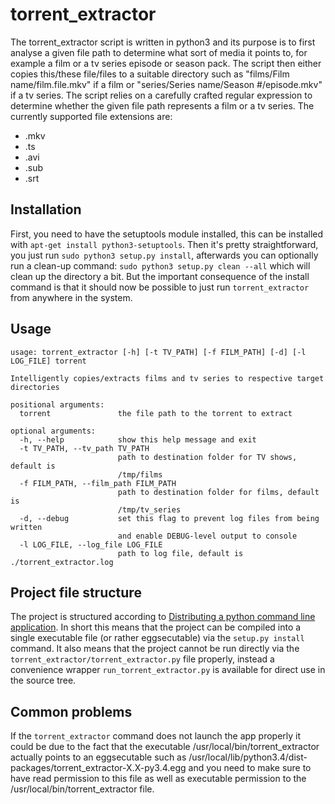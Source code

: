 # torrent_extractor

The torrent_extractor script is written in python3 and its purpose is to first analyse a given file path to determine what sort of media it points to, for example a film or a tv series episode or
season pack. The script then either copies this/these file/files to a suitable directory such as "films/Film name/film.file.mkv" if a film or "series/Series name/Season #/episode.mkv" if a 
tv series. The script relies on a carefully crafted regular expression to determine whether the given file path represents a film or a tv series. The currently supported file extensions are:
- .mkv
- .ts
- .avi
- .sub
- .srt

## Installation

First, you need to have the setuptools module installed, this can be installed with `apt-get install python3-setuptools`. Then it's pretty straightforward, you just run 
`sudo python3 setup.py install`, afterwards you can optionally run a clean-up command: `sudo python3 setup.py clean --all` which will clean up the directory a bit. But the important consequence of
the install command is that it should now be possible to just run `torrent_extractor` from anywhere in the system.

## Usage

	usage: torrent_extractor [-h] [-t TV_PATH] [-f FILM_PATH] [-d] [-l LOG_FILE] torrent

	Intelligently copies/extracts films and tv series to respective target
	directories

	positional arguments:
	  torrent               the file path to the torrent to extract

	optional arguments:
	  -h, --help            show this help message and exit
	  -t TV_PATH, --tv_path TV_PATH
	                        path to destination folder for TV shows, default is
	                        /tmp/films
	  -f FILM_PATH, --film_path FILM_PATH
	                        path to destination folder for films, default is
	                        /tmp/tv_series
	  -d, --debug           set this flag to prevent log files from being written
	                        and enable DEBUG-level output to console
	  -l LOG_FILE, --log_file LOG_FILE
	                        path to log file, default is ./torrent_extractor.log




## Project file structure

The project is structured according to [Distributing a python command line application](http://gehrcke.de/2014/02/distributing-a-python-command-line-application/).
In short this means that the project can be compiled into a single executable file (or rather eggsecutable) via the `setup.py install` command. It also means that the project cannot be run 
directly via the `torrent_extractor/torrent_extractor.py` file properly, instead a convenience wrapper `run_torrent_extractor.py` is available for direct use in the source tree. 

## Common problems

If the `torrent_extractor` command does not launch the app properly it could be due to the fact that the executable /usr/local/bin/torrent_extractor actually points to an eggsecutable such as 
/usr/local/lib/python3.4/dist-packages/torrent_extractor-X.X-py3.4.egg and you need to make sure to have read permission to this file as well as executable permission to the 
/usr/local/bin/torrent_extractor file.

